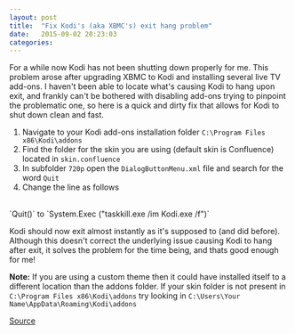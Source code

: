 ```yaml
---
layout: post
title:  "Fix Kodi's (aka XBMC's) exit hang problem"
date:   2015-09-02 20:23:03
categories: 
---
```

For a while now Kodi has not been shutting down properly for me. This problem arose after upgrading XBMC to Kodi and installing several live TV add-ons. I haven't been able to locate what's causing Kodi to hang upon exit, and frankly can't be bothered with disabling add-ons trying to pinpoint the problematic one, so here is a quick and dirty fix that allows for Kodi to shut down clean and fast.

1. Navigate to your Kodi add-ons installation folder `C:\Program Files x86\Kodi\addons`
2. Find the folder for the skin you are using (default skin is Confluence) located in `skin.confluence`
3. In subfolder `720p` open the `DialogButtonMenu.xml` file and search for the word `Quit`
4. Change the line as follows
<br>
`<onclick>Quit()</onclick>` to `<onclick>System.Exec ("taskkill.exe /im Kodi.exe /f")</onclick>`

Kodi should now exit almost instantly as it's supposed to (and did before). Although this doesn't correct the underlying issue causing Kodi to hang after exit, it solves the problem for the time being, and thats good enough for me!

**Note:** If you are using a custom theme then it could have installed itself to a different location than the addons folder. If your skin folder is not present in `C:\Program Files x86\Kodi\addons` try looking in `C:\Users\Your Name\AppData\Roaming\Kodi\addons`

[Source](https://www.youtube.com/watch?v=6q-FRBoKWBE)
